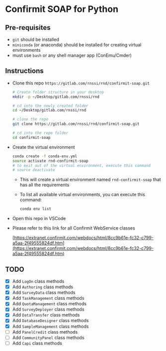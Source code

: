 # Confirmit SOAP for Python

## Pre-requisites

* `git` should be installed
* `miniconda` (or anaconda) should be installed for creating virtual environments
* must use `bash` or any shell manager app (ConEmu/Cmder)

## Instructions

* Clone this repo `https://gitlab.com/rnssi/rnd/confirmit-soap.git`

  ```bash
  # Create folder structure in your desktop
  mkdir -p ~/Desktop/gitlab.com/rnssi/rnd
  
  # cd into the newly created folder
  cd ~/Desktop/gitlab.com/rnssi/rnd
  
  # clone the repo
  git clone https://gitlab.com/rnssi/rnd/confirmit-soap.git
  
  # cd into the repo folder
  cd confirmit-soap
  ```

* Create the virtual environment

  ```bash
  conda create -f conda-env.yml
  source activate rnd-confirmit-soap
  # to exit out of the virtual environment, execute this command
  # source deactivate
  ```

  * This will create a virtual environment named `rnd-confirmit-soap` that has all the requirements
  * To list all available virtual environments, you can execute this command:

    ```bash
    conda env list
    ```

* Open this repo in VSCode
* Please refer to this link for all Confirmit WebService classes

  [https://extranet.confirmit.com/webdocs/html/8cc9b61e-fc32-c799-a5aa-2f49555824df.htm](https://extranet.confirmit.com/webdocs/html/8cc9b61e-fc32-c799-a5aa-2f49555824df.htm)

## TODO

* [x] Add `LogOn` class methods
* [x] Add `Authoring` class methods
* [x] Add `SurveyData` class methods
* [x] Add `TaskManagement` class methods
* [x] Add `QuotaManagement` class methods
* [x] Add `SurveyDeployer` class methods
* [x] Add `DataTransfer` class methods
* [x] Add `DatabaseDesigner` class methods
* [x] Add `SampleManagement` class methods
* [ ] Add `PanelCredit` class methods
* [ ] Add `CommunityPanel` class methods
* [ ] Add `Capi` class methods
